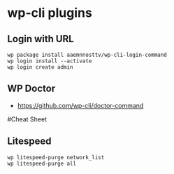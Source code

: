 # wp-cli plugins
## Login with URL
```
wp package install aaemnnosttv/wp-cli-login-command
wp login install --activate
wp login create admin
```
## WP Doctor
* https://github.com/wp-cli/doctor-command

#Cheat Sheet
## Litespeed
```
wp litespeed-purge network_list
wp litespeed-purge all
```